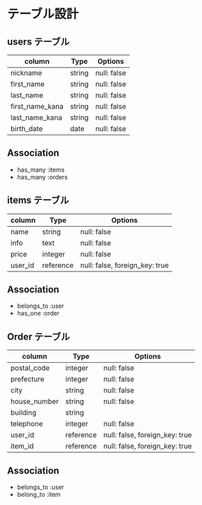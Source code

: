 # テーブル設計

## users テーブル

| column          | Type   | Options     |
| --------------- | ------ | ----------- |
| nickname        | string | null: false |
| first_name      | string | null: false |
| last_name       | string | null: false |
| first_name_kana | string | null: false |
| last_name_kana  | string | null: false |
| birth_date      | date   | null: false |

## Association

- has_many :items
- has_many :orders
<!-- - has_many :comments -->

## items テーブル

| column  | Type      | Options                        |
| ------- | --------- | ------------------------------ |
| name    | string    | null: false                    |
| info    | text      | null: false                    |
| price   | integer   | null: false                    |
| user_id | reference | null: false, foreign_key: true |

## Association

- belongs_to :user
- has_one :order
<!-- - has_many :comments -->

## Order テーブル

| column       | Type      | Options                        |
| ------------ | --------- | ------------------------------ |
| postal_code  | integer   | null: false                    |
| prefecture   | integer   | null: false                    |
| city         | string    | null: false                    |
| house_number | string    | null: false                    |
| building     | string    |                                |
| telephone    | integer   | null: false                    |
| user_id      | reference | null: false, foreign_key: true |
| item_id      | reference | null: false, foreign_key: true |

## Association

- belongs_to :user
- belong_to :item

<!-- ## Comments テーブル

| Column  | type      | Options                        |
| ------- | --------- | ------------------------------ |
| comment | text      | null: false                    |
| user_id | reference | null: false, foreign_key: true |
| item_id | reference | null: false, foreign_key: true |

## Association

- belongs_to :user
- belongs_to :item -->